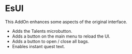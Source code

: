 # EsUI

This AddOn enhances some aspects of the original interface.

- Adds the Talents microbutton.
- Adds a button on the main menu to reload the UI.
- Adds a button to open / close all bags.
- Enables instant quest text.
